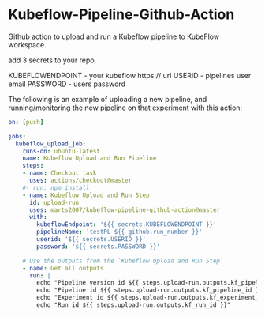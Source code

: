 # Kubeflow-Pipeline-Github-Action

Github action to upload and run a Kubeflow pipeline to KubeFlow workspace.

add 3 secrets to your repo

KUBEFLOWENDPOINT - your kubeflow https:// url
USERID - pipelines user email
PASSWORD - users password

The following is an example of uploading a new pipeline, and running/monitoring the new pipeline on that experiment with this action:

```yaml
on: [push]

jobs:
  kubeflow_upload_job:
    runs-on: ubuntu-latest
    name: Kubeflow Upload and Run Pipeline
    steps:
    - name: Checkout task
      uses: actions/checkout@master
    #- run: npm install
    - name: Kubeflow Upload and Run Step
      id: upload-run
      uses: marts2007/kubeflow-pipeline-github-action@master
      with:
        kubeflowEndpoint: '${{ secrets.KUBEFLOWENDPOINT }}'
        pipelineName: 'testPL-${{ github.run_number }}'
        userid: '${{ secrets.USERID }}'
        password: '${{ secrets.PASSWORD }}'

    # Use the outputs from the `Kubeflow Upload and Run Step`
    - name: Get all outputs
      run: |
        echo "Pipeline version id ${{ steps.upload-run.outputs.kf_pipeline_version_id }}"
        echo "Pipeline id ${{ steps.upload-run.outputs.kf_pipeline_id }}"
        echo "Experiment id ${{ steps.upload-run.outputs.kf_experiment_id }}"
        echo "Run id ${{ steps.upload-run.outputs.kf_run_id }}"

```
